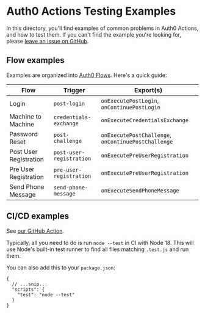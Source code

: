 # Auth0 Actions Testing Examples

In this directory, you'll find examples of common problems in Auth0 Actions, and how to test them. If you can't find the example you're looking for, please [leave an issue on GitHub](https://github.com/kilterset/auth0-actions-testing/issues).

## Flow examples

Examples are organized into [Auth0 Flows](https://auth0.com/docs/customize/actions/flows-and-triggers). Here's a quick guide:

| Flow                   | Trigger                  | Export(s)                                           |
| ---------------------- | ------------------------ | --------------------------------------------------- |
| Login                  | `post-login`             | `onExecutePostLogin`, `onContinuePostLogin`         |
| Machine to Machine     | `credentials-exchange`   | `onExecuteCredentialsExchange`                      |
| Password Reset         | `post-challenge`         | `onExecutePostChallenge`, `onContinuePostChallenge` |
| Post User Registration | `post-user-registration` | `onExecutePreUserRegistration`                      |
| Pre User Registration  | `pre-user-registration`  | `onExecutePreUserRegistration`                      |
| Send Phone Message     | `send-phone-message`     | `onExecuteSendPhoneMessage`                         |

## CI/CD examples

See [our GitHub Action](./github-action.yml).

Typically, all you need to do is run `node --test` in CI with Node 18. This will use Node's built-in test runner to find all files matching `.test.js` and run them.

You can also add this to your `package.json`:

```jsonc
{
  // ...snip...
  "scripts": {
    "test": "node --test"
  }
}
```
